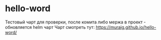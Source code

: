 # hello-word
Тестовый чарт для проверки, после комита либо мержа в проект - обновляется helm чарт
Чарт смотреть тут: https://muraig.github.io/hello-word/
